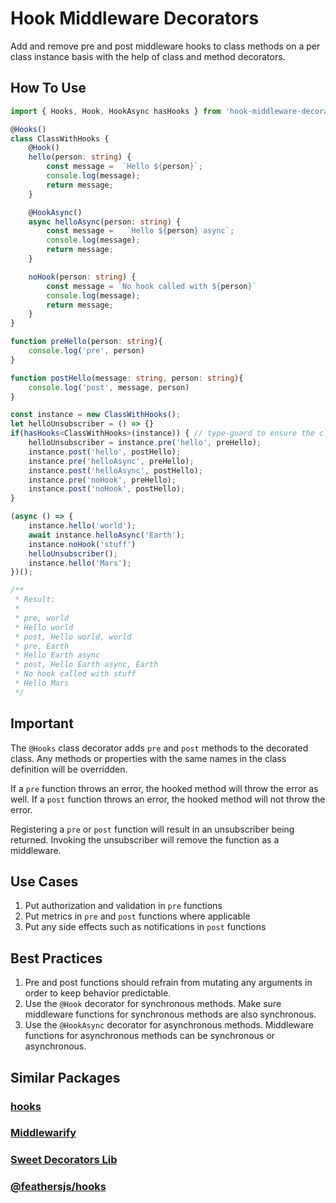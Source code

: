# Hook Middleware Decorators

Add and remove pre and post middleware hooks to class methods on a per class instance basis with the help of class and method decorators.

## How To Use

```typescript
import { Hooks, Hook, HookAsync hasHooks } from 'hook-middleware-decorators'

@Hooks()
class ClassWithHooks {
	@Hook()
	hello(person: string) {
		const message =  `Hello ${person}`;
		console.log(message);
		return message;
	}

	@HookAsync()
	async helloAsync(person: string) {
		const message =   `Hello ${person} async`;
		console.log(message);
		return message;
	}

	noHook(person: string) {
		const message = `No hook called with ${person}`
		console.log(message);
		return message;
	}
}

function preHello(person: string){
	console.log('pre', person)
}

function postHello(message: string, person: string){
	console.log('post', message, person)
}

const instance = new ClassWithHooks();
let helloUnsubscriber = () => {}
if(hasHooks<ClassWithHooks>(instance)) { // type-guard to ensure the class is decorated with @Hooks
	helloUnsubscriber = instance.pre('hello', preHello);
	instance.post('hello', postHello);
	instance.pre('helloAsync', preHello);
	instance.post('helloAsync', postHello);
	instance.pre('noHook', preHello);
	instance.post('noHook', postHello);
}

(async () => {
	instance.hello('world');
	await instance.helloAsync('Earth');
	instance.noHook('stuff')
	helloUnsubscriber();
	instance.hello('Mars');
})();

/**
 * Result:
 *
 * pre, world
 * Hello world
 * post, Hello world, world
 * pre, Earth
 * Hello Earth async
 * post, Hello Earth async, Earth
 * No hook called with stuff
 * Hello Mars
 */
```

## Important

The `@Hooks` class decorator adds `pre` and `post` methods to the decorated class. Any methods or properties with the same names in the class definition will be overridden.

If a `pre` function throws an error, the hooked method will throw the error as well. If a `post` function throws an error, the hooked method will not throw the error.

Registering a `pre` or `post` function will result in an unsubscriber being returned. Invoking the unsubscriber will remove the function as a middleware.

## Use Cases

1. Put authorization and validation in `pre` functions
2. Put metrics in `pre` and `post` functions where applicable
3. Put any side effects such as notifications in `post` functions

## Best Practices

1. Pre and post functions should refrain from mutating any arguments in order to keep behavior predictable.
2. Use the `@Hook` decorator for synchronous methods. Make sure middleware functions for synchronous methods are also synchronous.
3. Use the `@HookAsync` decorator for asynchronous methods. Middleware functions for asynchronous methods can be synchronous or asynchronous. 

## Similar Packages

### [hooks](https://www.npmjs.com/package/hooks)

### [Middlewarify](https://www.npmjs.com/package/middlewarify)

### [Sweet Decorators Lib](https://www.npmjs.com/package/sweet-decorators)

### [@feathersjs/hooks](https://www.npmjs.com/package/@feathersjs/hooks)
